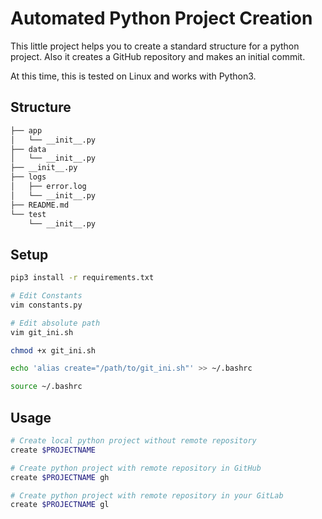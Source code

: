 # Automated Python Project Creation

This little project helps you to create a standard structure for a python project. Also it creates a GitHub repository and makes an initial commit.

At this time, this is tested on Linux and works with Python3.



## Structure

```bash
├── app
│   └── __init__.py
├── data
│   └── __init__.py
├── __init__.py
├── logs
│   ├── error.log
│   └── __init__.py
├── README.md
└── test
    └── __init__.py
```

## Setup

```bash
pip3 install -r requirements.txt

# Edit Constants
vim constants.py

# Edit absolute path
vim git_ini.sh

chmod +x git_ini.sh

echo 'alias create="/path/to/git_ini.sh"' >> ~/.bashrc

source ~/.bashrc
```

## Usage

```bash
# Create local python project without remote repository
create $PROJECTNAME

# Create python project with remote repository in GitHub
create $PROJECTNAME gh

# Create python project with remote repository in your GitLab
create $PROJECTNAME gl
```